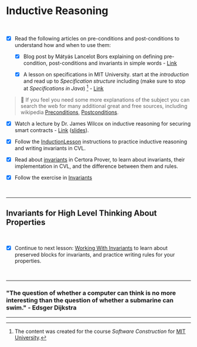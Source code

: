 # Inductive Reasoning

</br>

- [x] Read the following articles on pre-conditions and post-conditions to understand how and when to use them:

  - [x] Blog post by Mátyás Lancelot Bors explaining on defining pre-condition, post-conditions and invariants in simple words - [Link](https://medium.com/@mlbors/preconditions-and-postconditions-5913fc0fcdaf)

  - [x] A lesson on specifications in MIT University. start at the _introduction_ and read up to _Specification structure_ including (make sure to stop at _Specifications in Java_) [^1] - [Link](https://web.mit.edu/6.031/www/fa17/classes/06-specifications/)

> :memo: If you feel you need some more explanations of the subject you can search the web for many additional great and free sources, including wikipedia [Preconditions](https://en.wikipedia.org/wiki/Precondition), [Postconditions](https://en.wikipedia.org/wiki/Postcondition).

[^1]: The content was created for the course _Software Construction_ for [MIT University](https://web.mit.edu/).

- [x] Watch a lecture by Dr. James Wilcox on inductive reasoning for securing smart contracts - [Link](https://youtu.be/30BspXZs7q8) ([slides](Induction.pdf)).

- [x] Follow the [InductionLesson](InductionLesson) instructions to practice inductive reasoning and writing invariants in CVL.

- [x] Read about [invariants](https://docs.certora.com/en/latest/docs/cvl/invariants.html) in Certora Prover, to learn about invariants, their implementation in CVL, and the difference between them and rules.
- [x] Follow the exercise in [Invariants](Invariants)

</br>

---

## Invariants for High Level Thinking About Properties

</br>

- [x] Continue to next lesson: [Working With Invariants](../08.Lesson_WorkingWithInvariants) to learn about preserved blocks for invariants, and practice writing rules for your properties.

</br>

---

### "The question of whether a computer can think is no more interesting than the question of whether a submarine can swim." - Edsger Dijkstra

---

